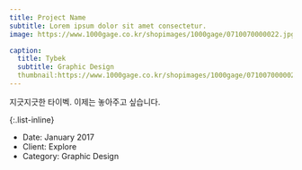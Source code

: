 ```yaml
---
title: Project Name
subtitle: Lorem ipsum dolor sit amet consectetur.
image: https://www.1000gage.co.kr/shopimages/1000gage/0710070000022.jpg?1407125069

caption:
  title: Tybek
  subtitle: Graphic Design
  thumbnail:https://www.1000gage.co.kr/shopimages/1000gage/0710070000022.jpg?1407125069
---
```

지긋지긋한 타이벡. 이제는 놓아주고 싶습니다.

{:.list-inline}
- Date: January 2017
- Client: Explore
- Category: Graphic Design

